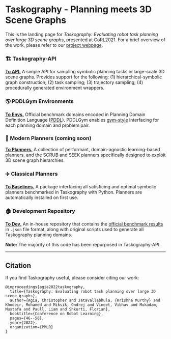 # Taskography - Planning meets 3D Scene Graphs

This is the landing page for *Taskography: Evaluating robot task planning over large 3D scene graphs*, presented at CoRL2021.
For a brief overview of the work, please refer to our [project webpage](https://taskography.github.io/).


### :building_construction:	Taskography-API
**[To API.](https://github.com/taskography/taskography-api)** 
A simple API for sampling symbolic planning tasks in large-scale 3D scene graphs. 
Provides support for the following: (1) hierarchical-symbolic graph construction; (2) task sampling; (3) trajectory sampling; (4) procedurally generated environment wrappers.

### :earth_americas: PDDLGym Environments
**[To Envs.](https://github.com/taskography/pddlgym)**
Official benchmark domains encoded in Planning Domain Definition Language ([PDDL](https://planning.wiki/ref/pddl/domain)). 
PDDLGym enables [gym-style](https://github.com/openai/gym) interfacing for each planning domain and problem pair.

### :rocket: Modern Planners (coming soon)
**[To Planners.](https://github.com/taskography)**
A collection of performant, domain-agnostic learning-based planners, and the SCRUB and SEEK planners specifically designed to exploit 3D scene graph hierarchies.

### :airplane: Classical Planners
**[To Baselines.](https://github.com/agiachris/pddlgym_planners)**
A package interfacing all satisficing and optimal symbolic planners benchmarked in Taskography with Python.
Planners are automatically installed on first use.

### :house: Development Repository
**[To Dev.](https://github.com/taskography/3dscenegraph-dev)**
An in-house repository that contains the [official benchmark results](https://github.com/taskography/3dscenegraph-dev/tree/main/scenegraph/exp-official) in `.json` file format, along with original scripts used to generate all Taskography planning domains.

**Note:** The majority of this code has been repurposed in Taskography-API.

---
## Citation
If you find Taskography useful, please consider citing our work:

```
@inproceedings{agia2022taskography,
  title={Taskography: Evaluating robot task planning over large 3D scene graphs},
  author={Agia, Christopher and Jatavallabhula, {Krishna Murthy} and Khodeir, Mohamed and Miksik, Ondrej and Vineet, Vibhav and Mukadam, Mustafa and Paull, Liam and Shkurti, Florian},
  booktitle={Conference on Robot Learning},
  pages={46--58},
  year={2022},
  organization={PMLR}
}
```
